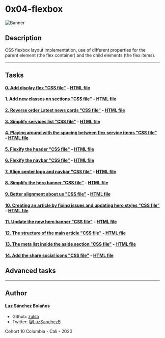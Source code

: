 # 0x04-flexbox
![Banner](banner-flex.gif)

## Description

CSS flexbox layout implementation, use of different properties for the parent element (the flex container) and the child elements (the flex items).

---
## Tasks
#### [0. Add display flex "CSS file"](./0-styles.css) - [HTML file](./0-index.html)
#### [1. Add new classes on sections "CSS file"](./1-styles.css) - [HTML file](./1-index.html)
#### [2. Reverse order Latest news cards "CSS file"](./2-styles.css) - [HTML file](./2-index.html)
#### [3. Simplify services list "CSS file"](./3-styles.css) - [HTML file](./3-index.html)
#### [4. Playing around with the spacing between flex service items "CSS file"](./4-styles.css) - [HTML file](./4-index.html)
#### [5. Flexify the header "CSS file"](./5-styles.css) - [HTML file](./5-index.html)
#### [6. Flexify the navbar "CSS file"](./6-styles.css) - [HTML file](./6-index.html)
#### [7. Align center logo and navbar "CSS file"](./7-styles.css) - [HTML file](./7-index.html)
#### [8. Simplify the hero banner "CSS file"](./8-styles.css) - [HTML file](./8-index.html)
#### [9. Better alignment about us "CSS file"](./9-styles.css) - [HTML file](./9-index.html)
#### [10. Creating an article by fixing issues and updating hero styles "CSS file"](./10-styles.css) - [HTML file](./10-article.html)
#### [11. Update the new hero banner "CSS file"](./11-styles.css) - [HTML file](./11-article.html)
#### [12. The structure of the main article "CSS file"](./12-styles.css) - [HTML file](./12-article.html)
#### [13. The meta list inside the aside section "CSS file"](./13-styles.css) - [HTML file](./13-article.html)
#### [14. Add the share social icons "CSS file"](./14-styles.css) - [HTML file](./14-article.html)

## Advanced tasks

---

## Author
#### Luz Sánchez Bolaños
- Github: [zulsb](https://github.com/zulsb)
- Twitter: [@LuzSanchezB](https://twitter.com/LuzSanchezB)

Cohort 10
Colombia - Cali - 2020